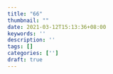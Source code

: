 ```yaml
---
title: "66"
thumbnail: ""
date: 2021-03-12T15:13:36+08:00
keywords: ''
description: ''
tags: []
categories: ['']
draft: true
---
```

